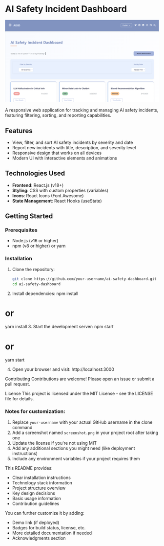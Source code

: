 # AI Safety Incident Dashboard

![Dashboard Screenshot](./Screenshot.png)

A responsive web application for tracking and managing AI safety incidents, featuring filtering, sorting, and reporting capabilities.

## Features

- View, filter, and sort AI safety incidents by severity and date
- Report new incidents with title, description, and severity level
- Responsive design that works on all devices
- Modern UI with interactive elements and animations

## Technologies Used

- **Frontend**: React.js (v18+)
- **Styling**: CSS with custom properties (variables)
- **Icons**: React Icons (Font Awesome)
- **State Management**: React Hooks (useState)

## Getting Started

### Prerequisites

- Node.js (v16 or higher)
- npm (v8 or higher) or yarn

### Installation

1. Clone the repository:
   ```bash
   git clone https://github.com/your-username/ai-safety-dashboard.git
   cd ai-safety-dashboard
2. Install dependencies:
   npm install
# or
yarn install
3. Start the development server:
npm start
# or
yarn start

4. Open your browser and visit:
   http://localhost:3000

Contributing
Contributions are welcome! Please open an issue or submit a pull request.

License
This project is licensed under the MIT License - see the LICENSE file for details.


### Notes for customization:

1. Replace `your-username` with your actual GitHub username in the clone command
2. Add a screenshot named `screenshot.png` in your project root after taking one
3. Update the license if you're not using MIT
4. Add any additional sections you might need (like deployment instructions)
5. Include any environment variables if your project requires them

This README provides:
- Clear installation instructions
- Technology stack information
- Project structure overview
- Key design decisions
- Basic usage information
- Contribution guidelines

You can further customize it by adding:
- Demo link (if deployed)
- Badges for build status, license, etc.
- More detailed documentation if needed
- Acknowledgments section
